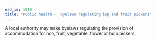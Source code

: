 ```yaml
---
esd_id: 1810
title: "Public health -  byelaws regulating hop and fruit pickers"
---
```


A local authority may make byelaws regulating the provision of accommodation for hop, fruit, vegetable, flower or bulb pickers.

